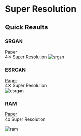 # Super Resolution

## Quick Results
### SRGAN
[Paper](https://arxiv.org/pdf/1609.04802.pdf)  
4✕ Super Resolution
![srgan](https://github.com/SerialLain3170/Image-Enhancement/blob/master/Image/srgan.png)

### ESRGAN
[Paper](https://arxiv.org/pdf/1809.00219.pdf)  
4✕ Super Resolution  
![esrgan](https://github.com/SerialLain3170/Image-Enhancement/blob/master/Image/comparison.png)

### RAM
[Paper](https://arxiv.org/pdf/1811.12043.pdf)  
4x Super Resolution

![ram](https://github.com/SerialLain3170/SuperResolution/blob/master/RAM/ram_result.png)
